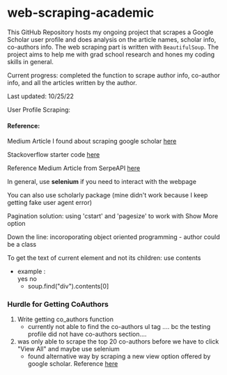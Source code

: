 # web-scraping-academic

This GitHub Repository hosts my ongoing project that scrapes a Google Scholar user profile and does analysis on the article names, scholar info, co-authors info. The web scraping part is written with ```BeautifulSoup```. The project aims to help me with grad school research and hones my coding skills in general.

Current progress: completed the function to scrape author info, co-author info, and all the articles written by the author.

Last updated: 10/25/22

User Profile Scraping:
#### Reference: 
Medium Article I found about scraping google scholar [here](https://proxiesapi-com.medium.com/scraping-google-scholar-with-python-and-beautifulsoup-850cbdfedbcf)

Stackoverflow starter code [here](https://stackoverflow.com/questions/67146312/web-scraping-google-scholar-author-profiles)

Reference Medium Article from SerpeAPI [here](https://python.plainenglish.io/scrape-google-scholar-with-python-fc6898419305#daf8)

In general, use **selenium** if you need to interact with the webpage

You can also use scholarly package (mine didn't work because I keep getting fake user agent error)

Pagination solution: using 'cstart' and 'pagesize' to work with Show More option

Down the line: incoroporating object oriented programming - author could be a class

To get the text of current element and not its children: use contents
- example : <div> yes <a>no</a></div>
    - soup.find("div").contents[0]


### Hurdle for Getting CoAuthors
1. Write getting co_authors function
    - currently not able to find the co-authors ul tag .... bc the testing profile did not have co-authors section....
2. was only able to scrape the top 20 co-authors before we have to click "View All" and maybe use selenium
    - found alternative way by scraping a new view option offered by google scholar. Reference [here](https://datascience-enthusiast.com/R/google_scholar_R.html)